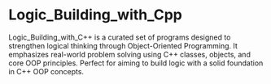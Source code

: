 # Logic_Building_with_Cpp
Logic_Building_with_C++ is a curated set of programs designed to strengthen logical thinking through Object-Oriented Programming. It emphasizes real-world problem solving using C++ classes, objects, and core OOP principles. Perfect for aiming to build logic with a solid foundation in C++ OOP concepts.
